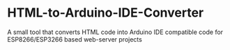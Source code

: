 # HTML-to-Arduino-IDE-Converter
A small tool that converts HTML code into Arduino IDE compatible code for ESP8266/ESP3266 based web-server projects
